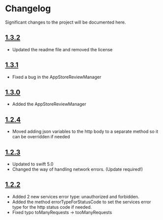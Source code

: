 # Changelog

Significant changes to the project will be documented here.

## [1.3.2](https://github.com/weareyipyip/YipYipSwift/releases/tag/1.3.2)

- Updated the readme file and removed the license

## [1.3.1](https://github.com/weareyipyip/YipYipSwift/releases/tag/1.3.1)

- Fixed a bug in the AppStoreReviewManager

## [1.3.0](https://github.com/weareyipyip/YipYipSwift/releases/tag/1.3.0)

- Added the AppStoreReviewManager

## [1.2.4](https://github.com/weareyipyip/YipYipSwift/releases/tag/1.2.4)

- Moved adding json variables to the http body to a separate method so it can be overridden if needed

## [1.2.3](https://github.com/weareyipyip/YipYipSwift/releases/tag/1.2.3)

- Updated to swift 5.0
- Changed the way of handling network errors. (Update required!)


## [1.2.2](https://github.com/weareyipyip/YipYipSwift/releases/tag/1.2.2)

- Added 2 new services error type: unauthorized and forbidden. 
- Added the method errorTypeForStatusCode to set the services error type for the http status code if needed.
- Fixed typo toManyRequests -> tooManyRequests
